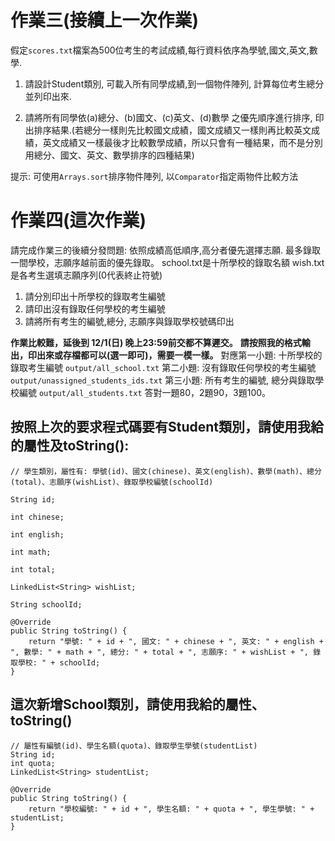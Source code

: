 # 作業三(接續上一次作業)
假定`scores.txt`檔案為500位考生的考試成績,每行資料依序為學號,國文,英文,數學.

1. 請設計Student類別, 可載入所有同學成績,到一個物件陣列, 計算每位考生總分並列印出來.

2. 請將所有同學依(a)總分、(b)國文、(c)英文、(d)數學 之優先順序進行排序, 印出排序結果.(若總分一樣則先比較國文成績，國文成績又一樣則再比較英文成績，英文成績又一樣最後才比較數學成績，所以只會有一種結果，而不是分別用總分、國文、英文、數學排序的四種結果)

提示: 可使用`Arrays.sort`排序物件陣列, 以`Comparator`指定兩物件比較方法

# 作業四(這次作業)
請完成作業三的後續分發問題:
依照成績高低順序,高分者優先選擇志願.
最多錄取一間學校，志願序越前面的優先錄取。
school.txt是十所學校的錄取名額
wish.txt是各考生選填志願序列(0代表終止符號)
1. 請分別印出十所學校的錄取考生編號
2. 請印出沒有錄取任何學校的考生編號
3. 請將所有考生的編號,總分, 志願序與錄取學校號碼印出

**作業比較難，延後到 12/1(日) 晚上23:59前交都不算遲交。**
**請按照我的格式輸出，印出來或存檔都可以(選一即可)，需要一模一樣。**
對應第一小題: 十所學校的錄取考生編號 `output/all_school.txt`
第二小題: 沒有錄取任何學校的考生編號 `output/unassigned_students_ids.txt`
第三小題: 所有考生的編號, 總分與錄取學校編號 `output/all_students.txt`
答對一題80，2題90，3題100。

## 按照上次的要求程式碼要有Student類別，請使用我給的屬性及toString():

    // 學生類別，屬性有: 學號(id)、國文(chinese)、英文(english)、數學(math)、總分(total)、志願序(wishList)、錄取學校編號(schoolId)

    String id;

    int chinese;

    int english;

    int math;

    int total;

    LinkedList<String> wishList;

    String schoolId;

    @Override
    public String toString() {
        return "學號: " + id + ", 國文: " + chinese + ", 英文: " + english + ", 數學: " + math + ", 總分: " + total + ", 志願序: " + wishList + ", 錄取學校: " + schoolId;
    }

## 這次新增School類別，請使用我給的屬性、toString()
    // 屬性有編號(id)、學生名額(quota)、錄取學生學號(studentList)
    String id;
    int quota;
    LinkedList<String> studentList;

    @Override
    public String toString() {
        return "學校編號: " + id + ", 學生名額: " + quota + ", 學生學號: " + studentList;
    }